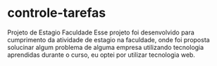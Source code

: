 # controle-tarefas
Projeto de Estagio Faculdade
Esse projeto foi desenvolvido para cumprimento da atividade de estagio na faculdade, onde foi proposta solucinar algum problema de alguma empresa utilizando tecnologia aprendidas durante o curso, eu optei por utilizar tecnologia web.
